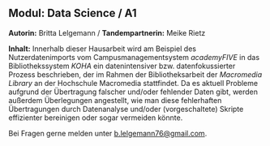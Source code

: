 ## Modul: Data Science / A1

**Autorin:** Britta Lelgemann / **Tandempartnerin:** Meike Rietz

**Inhalt:** Innerhalb dieser Hausarbeit wird am Beispiel des Nutzerdatenimports vom Campusmanagementsystem *academyFIVE* in das
Bibliothekssystem *KOHA* ein datenintensiver bzw. datenfokussierter Prozess beschrieben, der im Rahmen der Bibliotheksarbeit der
*Macromedia Library* an der Hochschule Macromedia stattfindet. Da es aktuell Probleme aufgrund der Übertragung falscher und/oder
fehlender Daten gibt, werden außerdem Überlegungen angestellt, wie man diese fehlerhaften Übertragungen durch Datenanalyse und/oder
(vorgeschaltete) Skripte effizienter bereinigen oder sogar vermeiden könnte. 

Bei Fragen gerne melden unter [b.lelgemann76@gmail.com](mailto:b.lelgemnn76@gmail.com).
